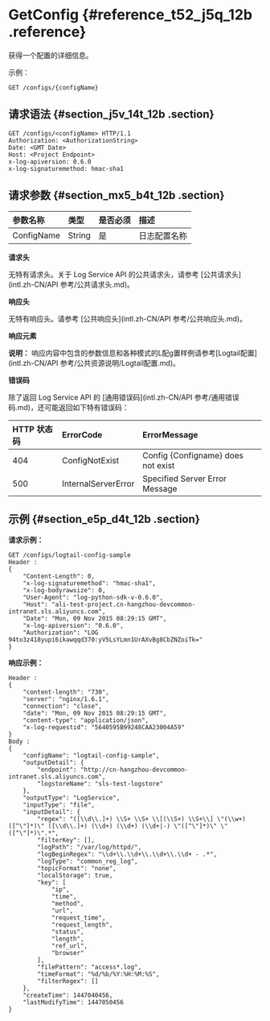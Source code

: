# GetConfig {#reference_t52_j5q_12b .reference}

获得一个配置的详细信息。

示例：

```
GET /configs/{configName}
```

## 请求语法 {#section_j5v_14t_12b .section}

```
GET /configs/<configName> HTTP/1.1
Authorization: <AuthorizationString> 
Date: <GMT Date>
Host: <Project Endpoint>
x-log-apiversion: 0.6.0
x-log-signaturemethod: hmac-sha1
```

## 请求参数 {#section_mx5_b4t_12b .section}

|参数名称|类型|是否必须|描述|
|:---|:-|:---|:-|
|ConfigName|String|是|日志配置名称|

**请求头**

无特有请求头。关于 Log Service API 的公共请求头，请参考 [公共请求头](intl.zh-CN/API 参考/公共请求头.md)。

**响应头**

无特有响应头。请参考 [公共响应头](intl.zh-CN/API 参考/公共响应头.md)。

**响应元素**

**说明：** 响应内容中包含的参数信息和各种模式的L配g置样例请参考[Logtail配置](intl.zh-CN/API 参考/公共资源说明/Logtail配置.md)。

**错误码**

除了返回 Log Service API 的 [通用错误码](intl.zh-CN/API 参考/通用错误码.md)，还可能返回如下特有错误码：

|HTTP 状态码|ErrorCode|ErrorMessage|
|:-------|:--------|:-----------|
|404|ConfigNotExist|Config \{Configname\} does not exist|
|500|InternalServerError|Specified Server Error Message|

## 示例 {#section_e5p_d4t_12b .section}

**请求示例：**

```
GET /configs/logtail-config-sample 
Header :
{
    "Content-Length": 0,
    "x-log-signaturemethod": "hmac-sha1",
    "x-log-bodyrawsize": 0,
    "User-Agent": "log-python-sdk-v-0.6.0",
    "Host": "ali-test-project.cn-hangzhou-devcommon-intranet.sls.aliyuncs.com",
    "Date": "Mon, 09 Nov 2015 08:29:15 GMT",
    "x-log-apiversion": "0.6.0",
    "Authorization": "LOG 94to3z418yupi6ikawqqd370:yV5LsYLmn1UrAXvBg8CbZNZoiTk="
}
```

**响应示例：**

```
Header :
{   
    "content-length": "730",
    "server": "nginx/1.6.1",
    "connection": "close",
    "date": "Mon, 09 Nov 2015 08:29:15 GMT",
    "content-type": "application/json",
    "x-log-requestid": "5640595B99248CAA23004A59"
}
Body :
{   
    "configName": "logtail-config-sample",
    "outputDetail": {
        "endpoint": "http://cn-hangzhou-devcommon-intranet.sls.aliyuncs.com",
        "logstoreName": "sls-test-logstore"
    },
    "outputType": "LogService",
    "inputType": "file",
    "inputDetail": {
        "regex": "([\\d\\.]+) \\S+ \\S+ \\[(\\S+) \\S+\\] \"(\\w+) ([^\"]*)\" ([\\d\\.]+) (\\d+) (\\d+) (\\d+|-) \"([^\"]*)\" \"([^\"]*)\".*",
        "filterKey": [],
        "logPath": "/var/log/httpd/",
        "logBeginRegex": "\\d+\\.\\d+\\.\\d+\\.\\d+ - .*",
        "logType": "common_reg_log",
        "topicFormat": "none",
        "localStorage": true,
        "key": [
            "ip",
            "time",
            "method",
            "url",
            "request_time",
            "request_length",
            "status",
            "length",
            "ref_url",
            "browser"
        ],
        "filePattern": "access*.log",
        "timeFormat": "%d/%b/%Y:%H:%M:%S",
        "filterRegex": []
    },
    "createTime": 1447040456,
    "lastModifyTime": 1447050456
}
```

